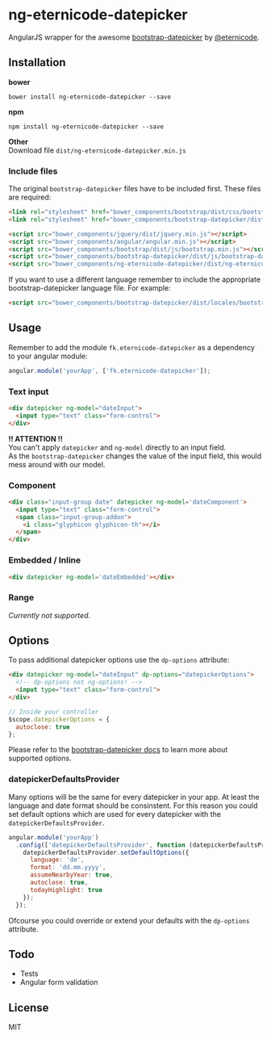 # ng-eternicode-datepicker
AngularJS wrapper for the awesome [bootstrap-datepicker](https://github.com/eternicode/bootstrap-datepicker) by [@eternicode](https://github.com/eternicode).

## Installation
**bower**
````
bower install ng-eternicode-datepicker --save
````

**npm**
````
npm install ng-eternicode-datepicker --save
````

**Other**  
Download file `dist/ng-eternicode-datepicker.min.js`

### Include files
The original `bootstrap-datepicker` files have to be included first. These files are required:
```html
<link rel="stylesheet" href="bower_components/bootstrap/dist/css/bootstrap.min.css">
<link rel="stylesheet" href="bower_components/bootstrap-datepicker/dist/css/bootstrap-datepicker3.min.css">

<script src="bower_components/jquery/dist/jquery.min.js"></script>
<script src="bower_components/angular/angular.min.js"></script>
<script src="bower_components/bootstrap/dist/js/bootstrap.min.js"></script>
<script src="bower_components/bootstrap-datepicker/dist/js/bootstrap-datepicker.min.js"></script>
<script src="bower_components/ng-eternicode-datepicker/dist/ng-eternicode-datepicker.js"></script>
```
If you want to use a different language remember to include the appropriate bootstrap-datepicker language file. For example:
```html
<script src="bower_components/bootstrap-datepicker/dist/locales/bootstrap-datepicker.de.min.js"></script>
```

## Usage
Remember to add the module `fk.eternicode-datepicker` as a dependency to your angular module:
```js
angular.module('yourApp', ['fk.eternicode-datepicker']);
```

### Text input
```html
<div datepicker ng-model="dateInput">
  <input type="text" class="form-control">
</div>
```
**!! ATTENTION !!**  
You can't apply `datepicker` and `ng-model` directly to an input field.  
As the `bootstrap-datepicker` changes the value of the input field, this would mess around with our model.

### Component
```html
<div class="input-group date" datepicker ng-model='dateComponent'>
  <input type="text" class="form-control">
  <span class="input-group-addon">
    <i class="glyphicon glyphicon-th"></i>
  </span>
</div>
```

### Embedded / Inline
```html
<div datepicker ng-model='dateEmbedded'></div>
```

### Range
*Currently not supported*.

## Options
To pass additional datepicker options use the `dp-options` attribute:
```html
<div datepicker ng-model="dateInput" dp-options="datepickerOptions">
  <!-- dp-options not ng-options! -->
  <input type="text" class="form-control">
</div>
```
```js
// Inside your controller
$scope.datepickerOptions = {
  autoclose: true
};
```

Please refer to the [bootstrap-datepicker docs](https://bootstrap-datepicker.readthedocs.io/en/latest/options.html) to learn more about supported options.

### datepickerDefaultsProvider
Many options will be the same for every datepicker in your app. At least the language and date format should be consinstent. For this reason you could set default options which are used for every datepicker with the `datepickerDefaultsProvider`.
```js
angular.module('yourApp')
  .config(['datepickerDefaultsProvider', function (datepickerDefaultsProvider) {
    datepickerDefaultsProvider.setDefaultOptions({
      language: 'de',
      format: 'dd.mm.yyyy',
      assumeNearbyYear: true,
      autoclose: true,
      todayHighlight: true
    });
  });
```
Ofcourse you could override or extend your defaults with the `dp-options` attribute.

## Todo
 - Tests
 - Angular form validation

## License
MIT
